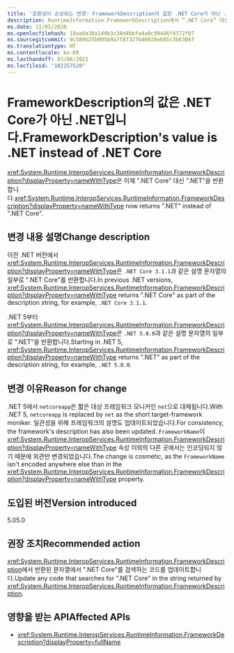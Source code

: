 ```yaml
---
title: '호환성이 손상되는 변경: FrameworkDescription의 값은 .NET Core가 아닌 .NET입니다.'
description: RuntimeInformation.FrameworkDescription에서 “.NET Core” 대신 “.NET”을 반환하는 핵심 .NET 라이브러리의 .NET 5 호환성이 손상되는 변경에 관해 알아봅니다.
ms.date: 11/01/2020
ms.openlocfilehash: 18aa9a30a149b3c38d4bbfe4a0c99446f4372f07
ms.sourcegitcommit: 9c589b25b005b9a7f87327646020eb85c3b6306f
ms.translationtype: HT
ms.contentlocale: ko-KR
ms.lasthandoff: 03/06/2021
ms.locfileid: "102257520"
---
```

# <a name="frameworkdescriptions-value-is-net-instead-of-net-core"></a><span data-ttu-id="b277d-103">FrameworkDescription의 값은 .NET Core가 아닌 .NET입니다.</span><span class="sxs-lookup"><span data-stu-id="b277d-103">FrameworkDescription's value is .NET instead of .NET Core</span></span>

<span data-ttu-id="b277d-104"><xref:System.Runtime.InteropServices.RuntimeInformation.FrameworkDescription?displayProperty=nameWithType>은 이제 ".NET Core" 대신 ".NET"을 반환합니다.</span><span class="sxs-lookup"><span data-stu-id="b277d-104"><xref:System.Runtime.InteropServices.RuntimeInformation.FrameworkDescription?displayProperty=nameWithType> now returns ".NET" instead of ".NET Core".</span></span>

## <a name="change-description"></a><span data-ttu-id="b277d-105">변경 내용 설명</span><span class="sxs-lookup"><span data-stu-id="b277d-105">Change description</span></span>

<span data-ttu-id="b277d-106">이전 .NET 버전에서 <xref:System.Runtime.InteropServices.RuntimeInformation.FrameworkDescription?displayProperty=nameWithType>은 `.NET Core 3.1.1`과 같은 설명 문자열의 일부로 ".NET Core"를 반환합니다.</span><span class="sxs-lookup"><span data-stu-id="b277d-106">In previous .NET versions, <xref:System.Runtime.InteropServices.RuntimeInformation.FrameworkDescription?displayProperty=nameWithType> returns ".NET Core" as part of the description string, for example, `.NET Core 3.1.1`.</span></span>

<span data-ttu-id="b277d-107">.NET 5부터 <xref:System.Runtime.InteropServices.RuntimeInformation.FrameworkDescription?displayProperty=nameWithType>은 `.NET 5.0.0`과 같은 설명 문자열의 일부로 ".NET"을 반환합니다.</span><span class="sxs-lookup"><span data-stu-id="b277d-107">Starting in .NET 5, <xref:System.Runtime.InteropServices.RuntimeInformation.FrameworkDescription?displayProperty=nameWithType> returns ".NET" as part of the description string, for example, `.NET 5.0.0`.</span></span>

## <a name="reason-for-change"></a><span data-ttu-id="b277d-108">변경 이유</span><span class="sxs-lookup"><span data-stu-id="b277d-108">Reason for change</span></span>

<span data-ttu-id="b277d-109">.NET 5에서 `netcoreapp`은 짧은 대상 프레임워크 모니커인 `net`으로 대체됩니다.</span><span class="sxs-lookup"><span data-stu-id="b277d-109">With .NET 5, `netcoreapp` is replaced by `net` as the short target-framework moniker.</span></span> <span data-ttu-id="b277d-110">일관성을 위해 프레임워크의 설명도 업데이트되었습니다.</span><span class="sxs-lookup"><span data-stu-id="b277d-110">For consistency, the framework's description has also been updated.</span></span> <span data-ttu-id="b277d-111">`FrameworkName`이 <xref:System.Runtime.InteropServices.RuntimeInformation.FrameworkDescription?displayProperty=nameWithType> 속성 이외의 다른 곳에서는 인코딩되지 않기 때문에 외관만 변경되었습니다.</span><span class="sxs-lookup"><span data-stu-id="b277d-111">The change is cosmetic, as the `FrameworkName` isn't encoded anywhere else than in the <xref:System.Runtime.InteropServices.RuntimeInformation.FrameworkDescription?displayProperty=nameWithType> property.</span></span>

## <a name="version-introduced"></a><span data-ttu-id="b277d-112">도입된 버전</span><span class="sxs-lookup"><span data-stu-id="b277d-112">Version introduced</span></span>

<span data-ttu-id="b277d-113">5.0</span><span class="sxs-lookup"><span data-stu-id="b277d-113">5.0</span></span>

## <a name="recommended-action"></a><span data-ttu-id="b277d-114">권장 조치</span><span class="sxs-lookup"><span data-stu-id="b277d-114">Recommended action</span></span>

<span data-ttu-id="b277d-115"><xref:System.Runtime.InteropServices.RuntimeInformation.FrameworkDescription>에서 반환된 문자열에서 ".NET Core"를 검색하는 코드를 업데이트합니다.</span><span class="sxs-lookup"><span data-stu-id="b277d-115">Update any code that searches for ".NET Core" in the string returned by <xref:System.Runtime.InteropServices.RuntimeInformation.FrameworkDescription>.</span></span>

## <a name="affected-apis"></a><span data-ttu-id="b277d-116">영향을 받는 API</span><span class="sxs-lookup"><span data-stu-id="b277d-116">Affected APIs</span></span>

- <xref:System.Runtime.InteropServices.RuntimeInformation.FrameworkDescription?displayProperty=fullName>

<!--

### Category

Core .NET libraries

### Affected APIs

- `P:System.Runtime.InteropServices.RuntimeInformation.FrameworkDescription`

-->
